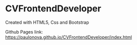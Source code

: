 # CVFrontendDeveloper
Created with HTML5, Css and Bootstrap

Github Pages link: https://paulonova.github.io/CVFrontendDeveloper/index.html
